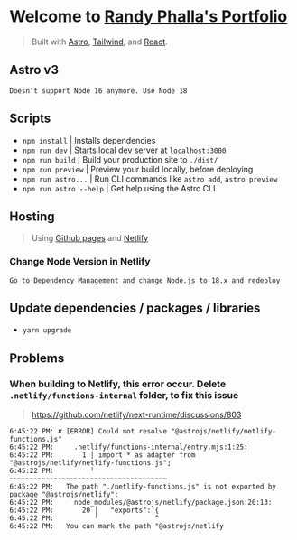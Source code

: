 # Welcome to [Randy Phalla's Portfolio](https://randyphalla.github.io/)
> Built with [Astro](https://randyphalla.github.io/), [Tailwind](https://randyphalla.github.io/), and [React](https://randyphalla.github.io/).

## Astro v3
```
Doesn't support Node 16 anymore. Use Node 18
```

## Scripts
- `npm install` | Installs dependencies
- `npm run dev` | Starts local dev server at `localhost:3000`
- `npm run build` | Build your production site to `./dist/`
- `npm run preview` | Preview your build locally, before deploying
- `npm run astro...` | Run CLI commands like `astro add`, `astro preview`
- `npm run astro --help` | Get help using the Astro CLI

## Hosting
> Using [Github pages](https://pages.github.com/) and [Netlify](https://www.netlify.com/)

### Change Node Version in Netlify
```
Go to Dependency Management and change Node.js to 18.x and redeploy
```

## Update dependencies / packages / libraries
- `yarn upgrade`

## Problems

### When building to Netlify, this error occur. Delete `.netlify/functions-internal` folder, to fix this issue
> https://github.com/netlify/next-runtime/discussions/803
```
6:45:22 PM: ✘ [ERROR] Could not resolve "@astrojs/netlify/netlify-functions.js"
6:45:22 PM:     .netlify/functions-internal/entry.mjs:1:25:
6:45:22 PM:       1 │ import * as adapter from "@astrojs/netlify/netlify-functions.js";
6:45:22 PM:         ╵                          ~~~~~~~~~~~~~~~~~~~~~~~~~~~~~~~~~~~~~~~
6:45:22 PM:   The path "./netlify-functions.js" is not exported by package "@astrojs/netlify":
6:45:22 PM:     node_modules/@astrojs/netlify/package.json:20:13:
6:45:22 PM:       20 │   "exports": {
6:45:22 PM:          ╵              ^
6:45:22 PM:   You can mark the path "@astrojs/netlify
```